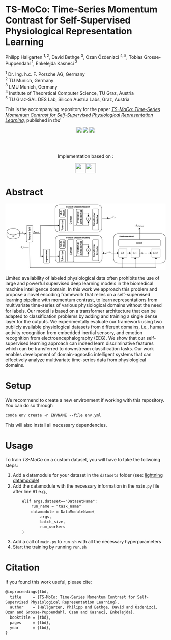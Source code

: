 # TS-MoCo: Time-Series Momentum Contrast for Self-Supervised Physiological Representation Learning
Philipp Hallgarten $^{1,2}$,
David Bethge $^{3}$,
Ozan Özdenizci $^{4,5}$,
Tobias Grosse-Puppendahl $^{1}$,
Enkelejda Kasneci $^{2}$

$^{1}$ Dr. Ing. h.c. F. Porsche AG, Germany<br/>
$^{2}$ TU Munich, Germany<br/>
$^{3}$ LMU Munich, Germany<br/>
$^{4}$ Institute of Theoretical Computer Science, TU Graz, Austria<br/>
$^{5}$ TU Graz-SAL DES Lab, Silicon Austria Labs, Graz, Austria<br/>

<p>This is the accompanying repository for the paper <a href="#"><i>TS-MoCo: Time-Series Momentum Contrast for Self-Supervised Physiological Representation Learning</i></a>, published in <i>tbd</i></p>

<div align="center">

![](https://img.shields.io/badge/READ-THE_PAPER-informational?style=for-the-badge&logo=<LOGO_NAME>&logoColor=white&color=green)
![](https://img.shields.io/badge/CITE-THIS_WORK-informational?style=for-the-badge&logo=<LOGO_NAME>&logoColor=white&color=blue)
![](https://img.shields.io/badge/STAR-THIS_REPOSITORY-informational?style=for-the-badge&logo=<LOGO_NAME>&logoColor=white&color=gold)

<br/>
<br/>
<p>Implementation based on :</p>
<img height="32" width="32" src="https://cdn.simpleicons.org/PyTorch"/><img height="32" width="32" src="https://cdn.simpleicons.org/PyTorchLightning"/>

</div>

<h1>Abstract</h1>
<div align="center">
    <img src="images/TSMoCo_architecture.jpg" />
</div>

<p>
Limited availability of labeled physiological data often prohibits the use of large and powerful supervised deep learning models in the biomedical machine intelligence domain.
In this work we approach this problem and propose a novel encoding framework that relies on a self-supervised learning pipeline with momentum contrast, to learn representations from multivariate time-series of various physiological domains without the need for labels.
Our model is based on a transformer architecture that can be adapted to classification problems by adding and training a single dense layer for the outputs.
We experimentally evaluate our framework using two publicly available physiological datasets from different domains, i.e., human activity recognition from embedded inertial sensory, and emotion recognition from electroencephalography (EEG).
We show that our self-supervised learning approach can indeed learn discriminative features which can be transferred to downstream classification tasks.
Our work enables development of domain-agnostic intelligent systems that can effectively analyze multivariate time-series data from physiological domains.
</p>

<h1>Setup</h1>
We recommend to create a new environment if working with this repository. You can do so through

```
conda env create -n ENVNAME --file env.yml
```
This will also install all necessary dependencies.

<h1>Usage</h1>
To train <i>TS-MoCo</i> on a custom dataset, you will have to take the follwoing steps:
<ol>
<li>
    Add a datamodule for your dataset in the <code>datasets</code> folder (see: <a href="https://pytorch-lightning.readthedocs.io/en/stable/data/datamodule.html">lightning datamodule</a>)
</li>
<li>
    Add the datamodule with the necessary information in the <code>main.py</code> file after line 91 e.g.,

        elif args.dataset=="DatasetName":
            run_name = "task_name"
            datamodule = DataModuleName(
                args,
                batch_size,
                num_workers
        )
    
</li>
<li>
    Add a call of <code>main.py</code> to <code>run.sh</code> with all the necessary hyperparameters
</li>
<li>
    Start the training by running <code>run.sh</code>
</li>
</ol>

<h1>Citation</h1>
If you found this work useful, please cite:

```
@inproceedings{tbd,
  title     = {TS-MoCo: Time-Series Momentum Contrast for Self-Supervised Physiological Representation Learning},
  author    = {Hallgarten, Philipp and Bethge, David and Özdenizci, Ozan and Grosse-Puppendahl, Ozan and Kasneci, Enkelejda},
  booktitle = {tbd},
  pages     = {tbd},
  year      = {tbd},
}
```